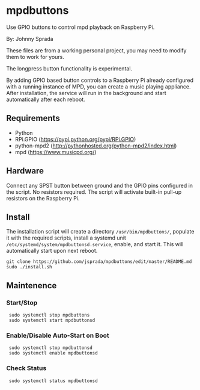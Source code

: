 # mpdbuttons
Use GPIO buttons to control mpd playback on Raspberry Pi.

By: Johnny Sprada

These files are from a working personal project, you may need to modify them to work for yours.

The longpress button functionality is experimental.

By adding GPIO based button controls to a Raspberry Pi already configured with a running instance of MPD, you can create a music playing appliance.  After installation, the service will run in the background and start automatically after each reboot. 



## Requirements
* Python
* RPi.GPIO (https://pypi.python.org/pypi/RPi.GPIO)
* python-mpd2 (http://pythonhosted.org/python-mpd2/index.html)
* mpd (https://www.musicpd.org/)

## Hardware
Connect any SPST button between ground and the GPIO pins configured in the script.  No resistors required.  The script will activate built-in pull-up resistors on the Raspberry Pi. 

## Install 

The installation script will create a directory `/usr/bin/mpdbuttons/`, populate it with the required scripts, install a systemd unit `/etc/systemd/system/mpdbuttonsd.service`, enable, and start it.  This will automatically start upon next reboot.

    git clone https://github.com/jsprada/mpdbuttons/edit/master/README.md
    sudo ./install.sh
 
 ## Maintenence
 ### Start/Stop  
     sudo systemctl stop mpdbuttons
     sudo systemctl start mpdbuttonsd
 
 ### Enable/Disable Auto-Start on Boot
     sudo systemctl stop mpdbuttonsd
     sudo systemctl enable mpdbuttonsd
     
 ### Check Status
     sudo systemctl status mpdbuttonsd
   
 
